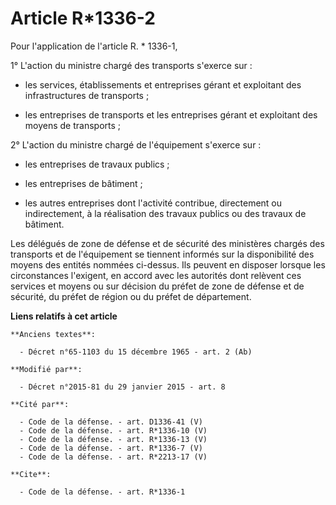 # Article R*1336-2

Pour l'application de l'article R. * 1336-1, 

1° L'action du ministre chargé des transports s'exerce sur :

- les services, établissements et entreprises gérant et exploitant des infrastructures de transports ;

- les entreprises de transports et les entreprises gérant et exploitant des moyens de transports ; 

2° L'action du ministre chargé de l'équipement s'exerce sur :

- les entreprises de travaux publics ;

- les entreprises de bâtiment ;

- les autres entreprises dont l'activité contribue, directement ou indirectement, à la réalisation des travaux publics ou des
travaux de bâtiment. 

Les délégués de zone de défense et de sécurité des ministères chargés des transports et de l'équipement se tiennent informés
sur la disponibilité des moyens des entités nommées ci-dessus. Ils peuvent en disposer lorsque les circonstances l'exigent,
en accord avec les autorités dont relèvent ces services et moyens ou sur décision du préfet de zone de défense et de
sécurité, du préfet de région ou du préfet de département.

**Liens relatifs à cet article**

	**Anciens textes**:

	  - Décret n°65-1103 du 15 décembre 1965 - art. 2 (Ab)

	**Modifié par**:

	  - Décret n°2015-81 du 29 janvier 2015 - art. 8

	**Cité par**:

	  - Code de la défense. - art. D1336-41 (V)
	  - Code de la défense. - art. R*1336-10 (V)
	  - Code de la défense. - art. R*1336-13 (V)
	  - Code de la défense. - art. R*1336-7 (V)
	  - Code de la défense. - art. R*2213-17 (V)

	**Cite**:

	  - Code de la défense. - art. R*1336-1
